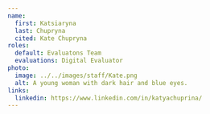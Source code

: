 ```yaml
---
name:
  first: Katsiaryna
  last: Chupryna
  cited: Kate Chupryna
roles:
  default: Evaluatons Team
  evaluations: Digital Evaluator
photo:
  image: ../../images/staff/Kate.png
  alt: A young woman with dark hair and blue eyes.
links:
  linkedin: https://www.linkedin.com/in/katyachuprina/
---
```

